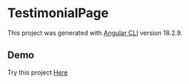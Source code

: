 # TestimonialPage

This project was generated with [Angular CLI](https://github.com/angular/angular-cli) version 18.2.9.

## Demo

Try this project  [Here](https://mcastig.github.io/testimonial-page/)
